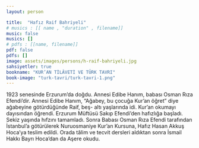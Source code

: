 ```yaml
---
layout: person

title:  "Hafız Raif Bahriyeli"
# musics : [[ name , "duration" , filename]]
music: false
musics: []
# pdfs : [[name, filename]]
pdf: false
pdfs: []
image: assets/images/persons/h-raif-bahriyeli.jpg
sahsiyetler: true
bookname: "KUR’AN TİLÂVETİ VE TÜRK TAVRI"
book-image: "turk-tavri/turk-tavri-1.png"
---
```


1923 senesinde Erzurum’da doğdu. Annesi Edibe Hanım, babası Osman Rıza Efendi’dir. Annesi Edibe Hanım, “Ağabey, bu çocuğa Kur’an öğret” diye ağabeyine götürdüğünde Raif, beş- altı yaşlarında idi.
Kur’an okumayı dayısından öğrendi. Erzurum Müftüsü Sakıp Efendi’den hafızlığa başladı. Sekiz yaşında hıfzını tamamladı. Sonra Babası Osman Rıza Efendi tarafından İstanbul’a götürülerek Nuruosmaniye Kur’an Kursuna, Hafız Hasan Akkuş Hoca’ya teslim edildi. 
Orada tâlim ve tecvit dersleri aldıktan sonra İsmail Hakkı Bayrı Hoca’dan da Aşere okudu. 
